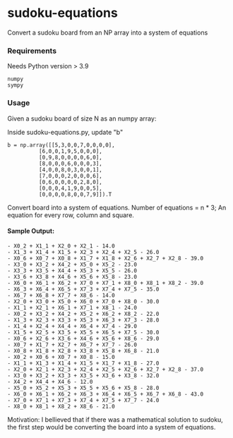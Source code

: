 # sudoku-equations
Convert a sudoku board from an NP array into a system of equations

### Requirements
Needs Python version > 3.9

```
numpy
sympy
```

### Usage
Given a sudoku board of size N as an numpy array:


Inside sudoku-equations.py, update "b"
```
b = np.array([[5,3,0,0,7,0,0,0,0],
          [6,0,0,1,9,5,0,0,0],
          [0,9,8,0,0,0,0,6,0],
          [8,0,0,0,6,0,0,0,3],
          [4,0,0,8,0,3,0,0,1],
          [7,0,0,0,2,0,0,0,6],
          [0,6,0,0,0,0,2,8,0],
          [0,0,0,4,1,9,0,0,5],
          [0,0,0,0,8,0,0,7,9]]).T
```

Convert board into a system of equations. Number of equations = n * 3; An equation for every row, column and square.

#### Sample Output:
```
- X0_2 + X1_1 + X2_0 + X2_1 - 14.0
- X1_3 + X1_4 + X1_5 + X2_3 + X2_4 + X2_5 - 26.0
- X0_6 + X0_7 + X0_8 + X1_7 + X1_8 + X2_6 + X2_7 + X2_8 - 39.0
- X3_0 + X3_2 + X4_2 + X5_0 + X5_2 - 23.0
- X3_3 + X3_5 + X4_4 + X5_3 + X5_5 - 26.0
- X3_6 + X3_8 + X4_6 + X5_6 + X5_8 - 23.0
- X6_0 + X6_1 + X6_2 + X7_0 + X7_1 + X8_0 + X8_1 + X8_2 - 39.0
- X6_3 + X6_4 + X6_5 + X7_3 + X7_4 + X7_5 - 35.0
- X6_7 + X6_8 + X7_7 + X8_6 - 14.0
- X2_0 + X3_0 + X5_0 + X6_0 + X7_0 + X8_0 - 30.0
- X1_1 + X2_1 + X6_1 + X7_1 + X8_1 - 24.0
- X0_2 + X3_2 + X4_2 + X5_2 + X6_2 + X8_2 - 22.0
- X1_3 + X2_3 + X3_3 + X5_3 + X6_3 + X7_3 - 28.0
- X1_4 + X2_4 + X4_4 + X6_4 + X7_4 - 29.0
- X1_5 + X2_5 + X3_5 + X5_5 + X6_5 + X7_5 - 30.0
- X0_6 + X2_6 + X3_6 + X4_6 + X5_6 + X8_6 - 29.0
- X0_7 + X1_7 + X2_7 + X6_7 + X7_7 - 26.0
- X0_8 + X1_8 + X2_8 + X3_8 + X5_8 + X6_8 - 21.0
- X0_2 + X0_6 + X0_7 + X0_8 - 15.0
- X1_1 + X1_3 + X1_4 + X1_5 + X1_7 + X1_8 - 27.0
- X2_0 + X2_1 + X2_3 + X2_4 + X2_5 + X2_6 + X2_7 + X2_8 - 37.0
- X3_0 + X3_2 + X3_3 + X3_5 + X3_6 + X3_8 - 32.0
- X4_2 + X4_4 + X4_6 - 12.0
- X5_0 + X5_2 + X5_3 + X5_5 + X5_6 + X5_8 - 28.0
- X6_0 + X6_1 + X6_2 + X6_3 + X6_4 + X6_5 + X6_7 + X6_8 - 43.0
- X7_0 + X7_1 + X7_3 + X7_4 + X7_5 + X7_7 - 24.0
- X8_0 + X8_1 + X8_2 + X8_6 - 21.0

```

Motivation: I bellieved that if there was a mathematical solution to sudoku, the first step would be converting the board into a system of equations.
